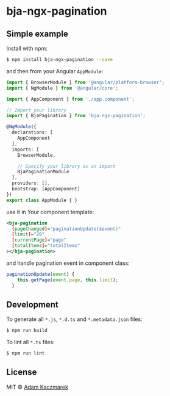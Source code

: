 # bja-ngx-pagination

## Simple example

Install with npm:
```bash
$ npm install bja-ngx-pagination --save
```

and then from your Angular `AppModule`:

```typescript
import { BrowserModule } from '@angular/platform-browser';
import { NgModule } from '@angular/core';

import { AppComponent } from './app.component';

// Import your library
import { BjaPagination } from 'bja-ngx-pagination';

@NgModule({
  declarations: [
    AppComponent
  ],
  imports: [
    BrowserModule,

    // Specify your library as an import
    BjaPaginationModule
  ],
  providers: [],
  bootstrap: [AppComponent]
})
export class AppModule { }
```

use it in Your component template:

```xml
<bja-pagination
  (pageChanged)="paginationUpdate($event)"
  [limit]="20"
  [currentPage]="page"
  [totalItems]="totalItems"
></bja-pagination>
```

 and handle pagination event in component class:
```typescript
paginationUpdate(event) {
    this.getPage(event.page, this.limit);
  }
```
## Development

To generate all `*.js`, `*.d.ts` and `*.metadata.json` files:

```bash
$ npm run build
```

To lint all `*.ts` files:

```bash
$ npm run lint
```

## License

MIT © [Adam Kaczmarek](mailto:bja1011@gmail.com)
